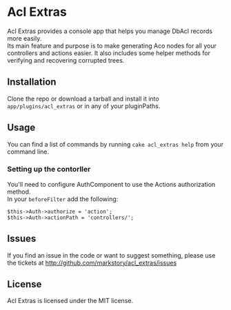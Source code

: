 # Acl Extras

Acl Extras provides a console app that helps you manage DbAcl records more easily.  
Its main feature and purpose is to make generating Aco nodes for all your controllers 
and actions easier.  It also includes some helper methods for verifying and
recovering corrupted trees.

## Installation

Clone the repo or download a tarball and install it into `app/plugins/acl_extras` or 
in any of your pluginPaths.

## Usage

You can find a list of commands by running `cake acl_extras help` from your command line.

### Setting up the contorller

You'll need to configure AuthComponent to use the Actions authorization method.  
In your `beforeFilter` add the following:

    $this->Auth->authorize = 'action';
    $this->Auth->actionPath = 'controllers/';

## Issues 

If you find an issue in the code or want to suggest something, please use the 
tickets at http://github.com/markstory/acl_extras/issues

## License

Acl Extras is licensed under the MIT license.
